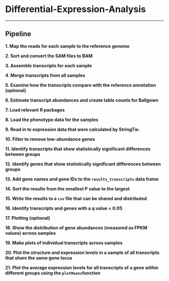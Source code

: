 # Differential-Expression-Analysis

***

## Pipeline

**1. Map the reads for each sample to the reference genome**  
  
**2. Sort and convert the SAM files to BAM**  

**3. Assemble transcripts for each sample**  

**4. Merge transcripts from all samples**  

**5. Examine how the transcripts compare with the reference annotation (optional)**  

**6. Estimate transcript abundances and create table counts for Ballgown**  

**7. Load relevant R packages**  

**8. Load the phenotype data for the samples**  

**9. Read in te expression data that were calculated by StringTie.**  

**10. Filter to remove low-abundance genes**  

**11. Identify transcripts that show statistically significant differences between groups**  

**12. Identify genes that show statistically significant differences between groups**  

**13. Add gene names and gene IDs to the ```results_transcripts``` data frame**  

**14. Sort the results from the smallest P value to the largest**  

**15. Write the results to a ```csv``` file that can be shared and distributed**  

**16. Identify transcripts and genes with a q value < 0.05**  

**17. Plotting (optional)**  

**18. Show the distribution of gene abundances (measured as FPKM values) across samples**  

**19. Make plots of individual transcripts across samples**  

**20. Plot the structure and expression levels in a sample of all transcripts that share the same gene locus**  

**21. Plot the average expression levels for all transcripts of a gene within different groups using the ```plotMeans```function**
